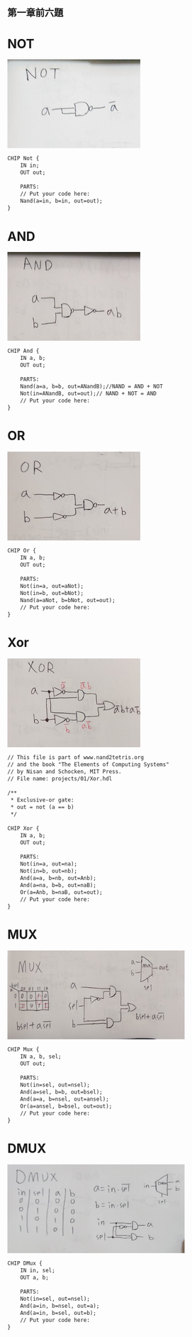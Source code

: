 ## 第一章前六題
# NOT
<img src="../零件/01/not.jpg" width="300" height="200"  align=center /> 

```
CHIP Not {
    IN in;
    OUT out;

    PARTS:
    // Put your code here:
    Nand(a=in, b=in, out=out);
}
```
# AND
<img src="../零件/01/and.jpg" width="300" height="200"  align=center /> 

```
CHIP And {
    IN a, b;
    OUT out;

    PARTS:
    Nand(a=a, b=b, out=ANandB);//NAND = AND + NOT
    Not(in=ANandB, out=out);// NAND + NOT = AND
    // Put your code here:
}
```
# OR
<img src="../零件/01/or.jpg" width="300" height="200"  align=center /> 

```
CHIP Or {
    IN a, b;
    OUT out;

    PARTS:
    Not(in=a, out=aNot);
    Not(in=b, out=bNot);
    Nand(a=aNot, b=bNot, out=out);
    // Put your code here:
}
``` 
# Xor
<img src="../零件/01/xor.jpg" width="300" height="200"  align=center /> 

```
// This file is part of www.nand2tetris.org
// and the book "The Elements of Computing Systems"
// by Nisan and Schocken, MIT Press.
// File name: projects/01/Xor.hdl

/**
 * Exclusive-or gate:
 * out = not (a == b)
 */

CHIP Xor {
    IN a, b;
    OUT out;

    PARTS:
    Not(in=a, out=na);
    Not(in=b, out=nb);
    And(a=a, b=nb, out=Anb);
    And(a=na, b=b, out=naB);
    Or(a=Anb, b=naB, out=out);
    // Put your code here:
}
```

# MUX
<img src="../零件/01/mux.jpg" width="400" height="200"  align=center /> 

```
CHIP Mux {
    IN a, b, sel;
    OUT out;

    PARTS:
    Not(in=sel, out=nsel);
    And(a=sel, b=b, out=bsel);
    And(a=a, b=nsel, out=ansel);
    Or(a=ansel, b=bsel, out=out);
    // Put your code here:
}
``` 

# DMUX
<img src="../零件/01/dmux.jpg" width="400" height="200"  align=center />

```
CHIP DMux {
    IN in, sel;
    OUT a, b;

    PARTS:
    Not(in=sel, out=nsel);
    And(a=in, b=nsel, out=a);
    And(a=in, b=sel, out=b);
    // Put your code here:
}
```